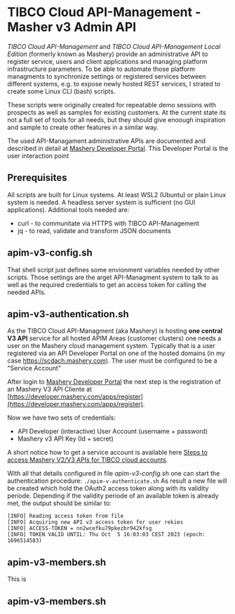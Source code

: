 # TIBCO Cloud API-Management - Masher v3 Admin API

*TIBCO Cloud API-Management* and *TIBCO Cloud API-Management Local Edition* (formerly known as Mashery) provide an administrative API to register service, users and client applications and managing platform infrastructure parameters. To be able to automate those platform managments to synchronize settings or registered services between different systems, e.g. to expose newly hosted REST services, I strated to create some Linux CLI (bash) scripts.

These scripts were originally created for repeatable demo sessions with prospects as well as samples for existing customers. At the current state its not a full set of tools for all needs, but they should give enoough inspiration and sample to create other features in a similar way.

The used API-Managament administrative APIs are documented and described in detail at [Mashery Developer Portal](https://developer.mashery.com/). This Developer Portal is the user interaction point

## Prerequisites

All scripts are built for Linux systems. At least WSL2 (Ubuntu) or plain Linux system is needed. A headless server system is sufficient (no GUI applications).
Additional tools needed are:
* curl - to communitate via HTTPS with TIBCO API-Management
* jq - to read, validate and transform JSON documents

## apim-v3-config.sh

That shell script just defines some envionment variables needed by other scripts. Those settings are the arget API-Managment system to talk to as well as the required credentials to get an access token for calling the needed APIs.

## apim-v3-authentication.sh

As the TIBCO Cloud API-Managment (aka Mashery) is hosting **one central V3 API** service for all hosted APIM Areas (customer clusters) one needs a user on the Mashery cloud management system. Typically that is a user registered via an API Developer Portal on one of the hosted domains (in my case https://scdach.mashery.com). The user must be configured to be a "Service Account"

After login to [Mashery Developer Portal](https://developer.mashery.com/) the next step is the registration of an Mashery V3 API Cliente at [https://developer.mashery.com/apps/register](https://developer.mashery.com/apps/register).

Now we have two sets of credentials:
* API Developer (interactive) User Account (username + password)
* Mashery v3 API Key (Id + secret)

A short notice how to get a service account is available here [Steps to access Mashery V2/V3 APIs for TIBCO cloud accounts](https://support.tibco.com/s/article/Steps-to-access-Mashery-V2-V3-APIs-for-TIBCO-cloud-accounts).

With all that details configured in file *apim-v3-config.sh* one can start the authentication procedure: `./apim-v-authenticate.sh` As result a new file will be created which hold the OAuth2 access token along with its validity periode. Depending if the validity periode of an available token is already met, the output should be similar to:

```
[INFO] Reading access token from file
[INFO] Acquiring new API v3 access token for user rekies
[INFO] ACCESS-TOKEN = nn2wcefku79pkezbr942kfsg
[INFO] TOKEN VALID UNTIL: Thu Oct  5 16:03:03 CEST 2023 (epoch: 1696514583)
```

## apim-v3-members.sh

This is 

## apim-v3-members.sh

